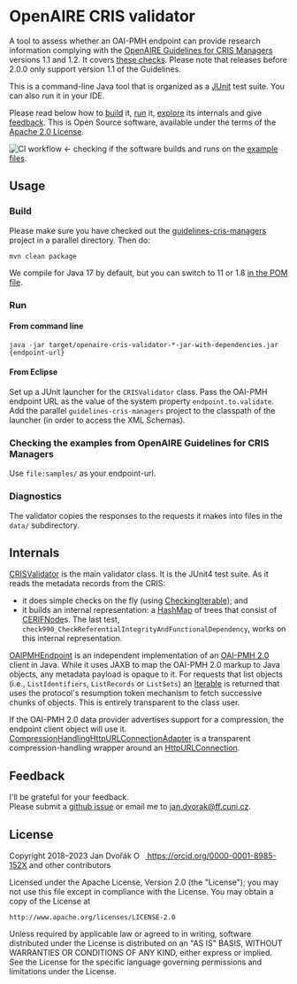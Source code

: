# OpenAIRE CRIS validator

A tool to assess whether an OAI-PMH endpoint can provide research information
complying with the [OpenAIRE Guidelines for CRIS Managers](https://github.com/openaire/guidelines-cris-managers) versions 1.1 and 1.2.
It covers [these checks](CHECKS.md).
Please note that releases before 2.0.0 only support version 1.1 of the Guidelines. 

This is a command-line Java tool that is organized as a [JUnit](https://junit.org/junit4/) test suite.
You can also run it in your IDE.

Please read below how to [build](#build) it, [run](#run) it, [explore](#internals) its internals and give [feedback](#feedback).
This is Open Source software, available under the terms of the [Apache 2.0 License](#license).


![CI workflow](https://github.com/euroCRIS/openaire-cris-validator/actions/workflows/maven.yml/badge.svg)
← checking if the software builds and runs on the [example files](./samples).

## Usage

### Build

Please make sure you have checked out the [guidelines-cris-managers](https://github.com/openaire/guidelines-cris-managers) project in a parallel directory.
Then do:

	mvn clean package

We compile for Java 17 by default, but you can switch to 11 or 1.8 [in the POM file](./pom.xml#L16).

### Run

#### From command line

	java -jar target/openaire-cris-validator-*-jar-with-dependencies.jar {endpoint-url}

#### From Eclipse

Set up a JUnit launcher for the `CRISValidator` class.
Pass the OAI-PMH endpoint URL as the value of the system property `endpoint.to.validate`.
Add the parallel `guidelines-cris-managers` project to the classpath of the launcher (in order to access the XML Schemas).

### Checking the examples from OpenAIRE Guidelines for CRIS Managers

Use `file:samples/` as your endpoint-url.

### Diagnostics

The validator copies the responses to the requests it makes into files in the `data/` subdirectory.


## Internals

[CRISValidator](./src/main/java/org/eurocris/openaire/cris/validator/CRISValidator.java) is the main validator class.  It is the JUnit4 test suite. 
As it reads the metadata records from the CRIS:
 * it does simple checks on the fly (using [CheckingIterable](./src/main/java/org/eurocris/openaire/cris/validator/util/CheckingIterable.java)); and
 * it builds an internal representation: a [HashMap](https://devdocs.io/openjdk~17/java.base/java/util/hashmap) of trees that consist of [CERIFNode](./src/main/java/org/eurocris/openaire/cris/validator/tree/CERIFNode.java)s. The last test, `check990_CheckReferentialIntegrityAndFunctionalDependency`, works on this internal representation.

[OAIPMHEndpoint](./src/main/java/org/eurocris/openaire/cris/validator/OAIPMHEndpoint.java) is an independent implementation
of an [OAI-PMH 2.0](https://www.openarchives.org/OAI/openarchivesprotocol.html) client in Java.
While it uses JAXB to map the OAI-PMH 2.0 markup to Java objects, any metadata payload is opaque to it.
For requests that list objects (i.e., `ListIdentifiers`, `ListRecords` or `ListSets`) an [Iterable](https://devdocs.io/openjdk~17/java.base/java/lang/iterable) is returned
that uses the protocol's resumption token mechanism to fetch successive chunks of objects.
This is entirely transparent to the class user. 

If the OAI-PMH 2.0 data provider advertises support for a compression, the endpoint client object will use it.
[CompressionHandlingHttpURLConnectionAdapter](./src/main/java/org/eurocris/openaire/cris/validator/http/CompressionHandlingHttpURLConnectionAdapter.java) is a transparent compression-handling wrapper around an [HttpURLConnection](https://devdocs.io/openjdk~17/java.base/java/net/httpurlconnection).


## Feedback

I'll be grateful for your feedback.  
Please submit a [github issue](https://github.com/euroCRIS/openaire-cris-validator/issues) or email me to [jan.dvorak@ff.cuni.cz](mailto:jan.dvorak@ff.cuni.cz).


## License

Copyright 2018–2023 Jan Dvořák <a href="https://orcid.org/0000-0001-8985-152X" target="orcid.widget" rel="noopener noreferrer" style="vertical-align:top;"><img src="https://orcid.org/sites/default/files/images/orcid_16x16.png" style="width:1em;margin-right:.5em;" alt="ORCID iD icon"> https://orcid.org/0000-0001-8985-152X</a> and other contributors

Licensed under the Apache License, Version 2.0 (the "License");
you may not use this file except in compliance with the License.
You may obtain a copy of the License at

    http://www.apache.org/licenses/LICENSE-2.0

Unless required by applicable law or agreed to in writing, software
distributed under the License is distributed on an "AS IS" BASIS,
WITHOUT WARRANTIES OR CONDITIONS OF ANY KIND, either express or implied.
See the License for the specific language governing permissions and
limitations under the License.
